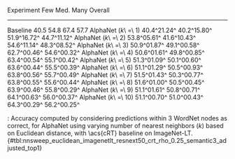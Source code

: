 Experiment                     Few         Med.         Many      Overall
---------------------  -----------  -----------  -----------  -----------
Baseline                      40.5         54.8         67.4         57.7
AlphaNet (_k_\ =\ 1)   40.4^21.24^  40.2^15.80^  51.9^16.72^  44.7^11.12^
AlphaNet (_k_\ =\ 2)   53.8^05.61^  41.6^10.43^  54.6^11.14^  48.3^08.52^
AlphaNet (_k_\ =\ 3)   50.9^01.87^  49.1^00.58^  62.7^00.46^  54.6^00.32^
AlphaNet (_k_\ =\ 4)   50.6^01.61^  49.8^00.85^  63.4^00.54^  55.1^00.42^
AlphaNet (_k_\ =\ 5)   51.3^01.09^  50.1^00.60^  63.6^00.44^  55.5^00.39^
AlphaNet (_k_\ =\ 6)   51.1^01.29^  50.5^00.93^  63.8^00.56^  55.7^00.49^
AlphaNet (_k_\ =\ 7)   51.5^01.43^  50.3^00.77^  63.8^00.55^  55.6^00.44^
AlphaNet (_k_\ =\ 8)   51.6^01.00^  50.5^00.45^  63.9^00.46^  55.8^00.29^
AlphaNet (_k_\ =\ 9)   51.1^01.61^  50.8^00.71^  64.1^00.63^  56.0^00.37^
AlphaNet (_k_\ =\ 10)  51.1^00.70^  51.0^00.43^  64.3^00.29^  56.2^00.25^

: Accuracy computed by considering predictions within 3 WordNet nodes as correct, for AlphaNet using varying number of nearest neighbors (_k_) based on Euclidean distance, with \acs{cRT} baseline on ImageNet-LT. {#tbl:nnsweep_euclidean_imagenetlt_resnext50_crt_rho_0.25_semantic3_adjusted_top1}
